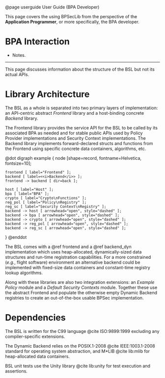 @page userguide User Guide (BPA Developer)
<!--
Copyright (c) 2025 The Johns Hopkins University Applied Physics
Laboratory LLC.

This file is part of the Bundle Protocol Security Library (BSL).

Licensed under the Apache License, Version 2.0 (the "License");
you may not use this file except in compliance with the License.
You may obtain a copy of the License at
    http://www.apache.org/licenses/LICENSE-2.0
Unless required by applicable law or agreed to in writing, software
distributed under the License is distributed on an "AS IS" BASIS,
WITHOUT WARRANTIES OR CONDITIONS OF ANY KIND, either express or implied.
See the License for the specific language governing permissions and
limitations under the License.

This work was performed for the Jet Propulsion Laboratory, California
Institute of Technology, sponsored by the United States Government under
the prime contract 80NM0018D0004 between the Caltech and NASA under
subcontract 1700763.
-->

This page covers the using BPSecLib from the perspective of the **Application Programmer**, or more specifically, the BPA developer.

# BPA Interaction

 - Notes.

---

This page discusses information about the structure of the BSL but not its actual APIs.

# Library Architecture

The BSL as a whole is separated into two primary layers of implementation: an API-centric abstract _Frontend_ library and a host-binding concrete _Backend_ library.

The Frontend library provides the service API for the BSL to be called by its associated BPA as needed and for stable public APIs used by Policy Provider implementations and Security Context implementations.
The Backend library implements forward-declared structs and functions from the Frontend using specific concrete data containers, algorithms, etc.

@dot
digraph example {
    node [shape=record, fontname=Helvetica, fontsize=10];

    frontend [ label="Frontend" ];
    backend [ label=<<i>Backend</i>> ];
    frontend -> backend [ dir=back ];

    host [ label="Host" ];
    bpa [ label="BPA" ];
    crypto [ label="Crypto\nFunctions" ];
    reg_pol [ label="Policy\nRegistry" ];
    reg_sc [ label="Security Context\nRegistry" ];
    backend -> host [ arrowhead="open", style="dashed" ];
    backend -> bpa [ arrowhead="open", style="dashed" ];
    backend -> crypto [ arrowhead="open", style="dashed" ];
    backend -> reg_pol [ arrowhead="open", style="dashed" ];
    backend -> reg_sc [ arrowhead="open", style="dashed" ];
}
@enddot

The BSL comes with a @ref frontend and a @ref backend_dyn implementation which uses heap-allocated, dynamically-sized data structures and run-time registration capabilities.
For a more constrained (_e.g._, flight software) environment an alternative backend could be implemented with fixed-size data containers and constant-time registry lookup algorithms.

Along with these libraries are also two integration extensions: an _Example Policy_ module and a _Default Security Contexts_ module.
Together these use the abstract Frontend and populate the otherwise empty Dynamic Backend registries to create an out-of-the-box usable BPSec implementation.

# Dependencies

The BSL is written for the C99 language @cite ISO:9899:1999 excluding any compiler-specific extensions.

The Dynamic Backend relies on the POSIX.1-2008 @cite IEEE:1003.1-2008 standard for operating system abstraction, and M*LIB @cite lib:mlib for heap-allocated data containers.

BSL unit tests use the Unity library @cite lib:unity for test execution and assertions.
